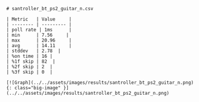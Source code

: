 
    # santroller_bt_ps2_guitar_n.csv

    | Metric   | Value     |
    | -------- | --------- |
    | poll rate | 1ms      |
    | min      | 7.56     |
    | max      | 20.96     |
    | avg      | 14.11     |
    | stddev   | 2.78  |
    | %on time | 16 |
    | %1f skip | 82  |
    | %2f skip | 2  |
    | %3f skip | 0  |

    [![Graph](../../assets/images/results/santroller_bt_ps2_guitar_n.png){: class="big-image" }](../../assets/images/results/santroller_bt_ps2_guitar_n.png)

    